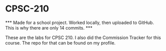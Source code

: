 # CPSC-210
*** Made for a school project. Worked locally, then uploaded to GitHub. This is why there are only 14 commits. ***

These are the labs for CPSC 210. I also did the Commission Tracker for this course. The repo for that can be found on my profile.
